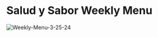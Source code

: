 # Salud y Sabor Weekly Menu
![Weekly-Menu-3-25-24](https://github.com/R-Vega9/weeklyEmail-3-25-24/assets/107942183/bc06deb0-51e6-47ee-868b-c858f266f76b)
